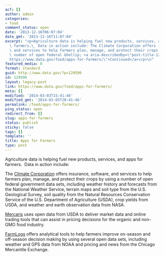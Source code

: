 ```yaml
---
acf: []
author: admin
categories:
- food
comment_status: open
date: '2013-12-16T06:07:04'
date_gmt: '2013-12-16T11:07:04'
excerpt: "<p>Agriculture data is helping fuel new products, services, and apps for\
  \ farmers.\_ Data in action include: The Climate Corporation offers insurance, software,\
  \ and services to help farmers plan, manage, and protect their crops by using a\
  \ number of open federal &hellip; <a aria-describedby=\"post-title-129596\" href=\"\
  https://www.data.gov/food/apps-for-farmers/\">Continued</a></p>\n"
featured_media: 0
format: standard
guid: http://www.data.gov/?p=129596
id: 129596
layout: legacy-post
link: https://www.data.gov/food/apps-for-farmers/
meta: []
modified: '2014-03-03T15:41:46'
modified_gmt: '2014-03-03T20:41:46'
permalink: /food/apps-for-farmers/
ping_status: open
redirect_from: []
slug: apps-for-farmers
status: publish
sticky: false
tags: []
template: ''
title: Apps for Farmers
type: post
---
```

Agriculture data is helping fuel new products, services, and apps for farmers.  Data in action include:


The [Climate Corporation](http://www.climate.com/) offers insurance, software, and services to help farmers plan, manage, and protect their crops by using a number of open federal government data sets, including weather history and forecasts from the National Weather Service, terrain maps and soil type from the U.S. Geological Survey, soil quality from the Natural Resources Conservation Service of the U.S. Department of Agriculture (USDA), crop yields from USDA, and weather and earth observation data from NASA.


[Mercaris](http://www.mercariscompany.com/) uses open data from USDA to deliver market data and online trading tools that can assist in pricing decisions for the organic and non-GMO food industry.


[FarmLogs](http://farmlogs.com/) offers analytical tools to help farmers improve on-season and off-season decision making by using several open data sets, including weather and GPS data from NOAA and pricing and news from the Chicago Mercantile Exchange.



